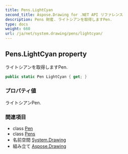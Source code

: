 ```yaml
---
title: Pens.LightCyan
second_title: Aspose.Drawing for .NET API リファレンス
description: Pens 財産. ライトシアンを取得しますPen.
type: docs
weight: 660
url: /ja/net/system.drawing/pens/lightcyan/
---
```

## Pens.LightCyan property

ライトシアンを取得しますPen.

```csharp
public static Pen LightCyan { get; }
```

### プロパティ値

ライトシアンPen.

### 関連項目

* class [Pen](../../pen/)
* class [Pens](../)
* 名前空間 [System.Drawing](../../pens/)
* 組み立て [Aspose.Drawing](../../../)


